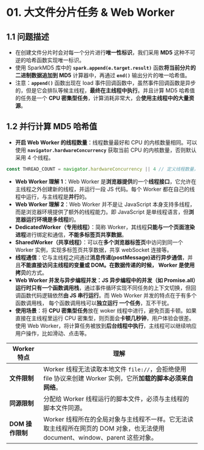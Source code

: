 #  01. 大文件分片任务 & Web Worker

## 1.1 问题描述

- 在创建文件分片时会对每一个分片进行**唯一性标识**，我们采用 **MD5** 这种不可逆的哈希函数实现唯一标识。
- 使用 SparkMD5 库中的 **`spark.append(e.target.result)`** 函数**将当前分片的二进制数据追加到 MD5** 计算器中，再通过 **`end()`** 输出分片的唯一哈希值。
- 注意：**`append()`** 函数出现在 load 事件回调函数中，虽然事件回调函数是异步的，但是它会排队等候主线程，**最终在主线程中执行**。并且计算 MD5 哈希值的任务是一个 **CPU 密集型任务**，计算消耗非常大，会**使用主线程中的大量资源**。

## 1.2 并行计算 MD5 哈希值

- **开启 Web Worker 的线程数量**：线程数量最好和 CPU 的内核数量相同。可以使用 **`navigator.hardwareConcurrency`** 获取当前 CPU 的内核数量，否则默认采用 4 个线程。

```js
const THREAD_COUNT = navigator.hardwareConcurrency || 4 // 定义线程数量，与 CPU 内核数量一致
```

- **Web Worker 理解 1**：Web Worker 是**浏览器提供**的一个**线程接口**，它允许在主线程之外创建新的线程，并运行一段 JS 代码。每个 Worker 都在自己的线程中运行，与主线程是**并行**的。
- **Web Worker 理解 2**：Web Worker 并不是让 JavaScript 本身支持多线程，而是浏览器环境提供了额外的线程能力。即 JavaScript 是单线程语言，但**浏览器运行环境是多线程**的。
- **DedicatedWorker（专用线程）**：简称 Worker，其线程**只能与一个页面渲染进程**进行绑定和通信，**不能多标签页共享数据**。
- **SharedWorker（共享线程）**：可以在**多个浏览器标签页**中访问到同一个 Worker 实例，实现多标签页共享数据，共享 webSocket 连接等。
- **线程通信**：它与主线程之间通过**消息传递(postMessage)**进行**异步通信**，并且**不能直接访问主线程的变量或 DOM。**在数据传递的时候， Worker 是使用**拷贝**的方式。
- **Web Worker 并发与异步编程并发：**JS 异步编程中的并发（如 Promise.all）运行时**只有一个函数调用栈**，通过事件循环实现不同任务的上下文切换，但回调函数代码逻辑依然**由 JS 串行运行**。而 Web Worker 并发的特点在于有多个函数调用栈， 每个函数调用栈可以**独立运行 一个任务**，互不干扰。
- **使用场景**：将 **CPU 密集型任务**放在 woker 线程中进行，避免页面卡顿。如果直接在主线程里运行 CPU 密集型，则页面会**卡顿几秒钟**，用户体验会很差。使用 Web Worker，将计算任务被放到**后台线程中执行**，主线程可以继续响应用户操作，比如滑动、点击等。

| **Worker 特点**  | **理解**                                                     |
| ---------------- | ------------------------------------------------------------ |
| **文件限制**     | Worker 线程无法读取本地文件 `file://`，会拒绝使用 file 协议来创建 Worker 实例，它所**加载的脚本必须来自网络**。 |
| **同源限制**     | 分配给 Worker 线程运行的脚本文件，必须与主线程的脚本文件同源。 |
| **DOM 操作限制** | Worker 线程所在的全局对象与主线程不一样。它无法读取主线程所在网页的 DOM 对象，也无法使用 document、window、parent 这些对象。 |

